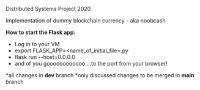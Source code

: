 Distributed Systems Project 2020

Implementation of dummy blockchain currency - aka noobcash

**How to start the Flask app:**
* Log in to your VM
* export FLASK_APP=<name_of_initial_file>.py
* flask run --host=0.0.0.0
* and of you goooooooooooo....to the port from your browser!

*all changes in **dev** branch
*only discussed changes to be merged in **main** branch
